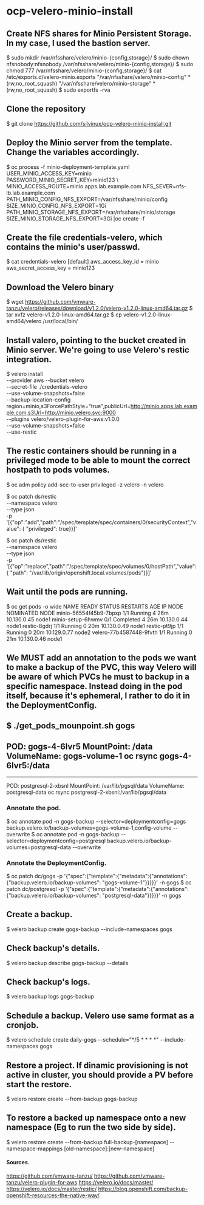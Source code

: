 # ocp-velero-minio-install
## Create NFS shares for Minio Persistent Storage. In my case, I used the bastion server.

$ sudo mkdir /var/nfsshare/velero/minio-{config,storage}/
$ sudo chown nfsnobody:nfsnobody /var/nfsshare/velero/minio-{config,storage}/
$ sudo chmod 777 /var/nfsshare/velero/minio-{config,storage}/
$ cat /etc/exports.d/velero-minio.exports
"/var/nfsshare/velero/minio-config" *(rw,no_root_squash)
"/var/nfsshare/velero/minio-storage" *(rw,no_root_squash)
$ sudo exportfs -rva

## Clone the repository
$ git clone https://github.com/silvinux/ocp-velero-minio-install.git

## Deploy the Minio server from the template. Change the variables accordingly.
$ oc process -f minio-deployment-template.yaml USER_MINIO_ACCESS_KEY=minio PASSWORD_MINIO_SECRET_KEY=minio123 \ 
MINIO_ACCESS_ROUTE=minio.apps.lab.example.com NFS_SEVER=nfs-lb.lab.example.com \
PATH_MINIO_CONFIG_NFS_EXPORT=/var/nfsshare/minio/config SIZE_MINIO_CONFIG_NFS_EXPORT=1Gi \
PATH_MINIO_STORAGE_NFS_EXPORT=/var/nfsshare/minio/storage SIZE_MINIO_STORAGE_NFS_EXPORT=3Gi |oc create -f 


## Create the file credentials-velero, which contains the minio's user/passwd.
$ cat credentials-velero
[default]
aws_access_key_id = minio
aws_secret_access_key = minio123

## Download the Velero binary
$ wget https://github.com/vmware-tanzu/velero/releases/download/v1.2.0/velero-v1.2.0-linux-amd64.tar.gz
$ tar xvfz velero-v1.2.0-linux-amd64.tar.gz
$ cp velero-v1.2.0-linux-amd64/velero /usr/local/bin/

## Install valero, pointing to the bucket created in Minio server. We're going to use Velero's restic integration.
$ velero install \
--provider aws --bucket velero \
--secret-file ./credentials-velero \
--use-volume-snapshots=false \
--backup-location-config region=minio,s3ForcePathStyle="true",publicUrl=http://minio.apps.lab.example.com,s3Url=http://minio.velero.svc:9000 \
--plugins velero/velero-plugin-for-aws:v1.0.0 \
--use-volume-snapshots=false \
--use-restic

## The restic containers should be running in a privileged mode to be able to mount the correct hostpath to pods volumes.

$ oc adm policy add-scc-to-user privileged -z velero -n velero

$ oc patch ds/restic \
  --namespace velero \
  --type json \
  -p '[{"op":"add","path":"/spec/template/spec/containers/0/securityContext","value": { "privileged": true}}]'

$ oc patch ds/restic \
  --namespace velero \
  --type json \
  -p '[{"op":"replace","path":"/spec/template/spec/volumes/0/hostPath","value": { "path": "/var/lib/origin/openshift.local.volumes/pods"}}]'

## Wait until the pods are running.
$ oc get pods -o wide
NAME                      READY     STATUS      RESTARTS   AGE       IP            NODE      NOMINATED NODE
minio-56554f45b9-7bpxp    1/1       Running     4          26m       10.130.0.45   node1     <none>
minio-setup-6hwmv         0/1       Completed   4          26m       10.130.0.44   node1     <none>
restic-8gdrj              1/1       Running     0          20m       10.130.0.49   node1     <none>
restic-pt9jp              1/1       Running     0          20m       10.129.0.77   node2     <none>
velero-77b4587448-9fvth   1/1       Running     0          21m       10.130.0.46   node1     <none>

## We MUST add an annotation to the pods we want to make a backup of the PVC, this way Velero will be aware of which PVCs he must to backup in a specific namespace. Instead doing in the pod itself, because it's ephemeral, I rather to do it in the DeploymentConfig.

$ ./get_pods_mounpoint.sh gogs
-------------------------------
POD: gogs-4-6lvr5
MountPoint: /data
VolumeName: gogs-volume-1
oc rsync gogs-4-6lvr5:/data
-------------------------------
-------------------------------
POD: postgresql-2-xbsnl
MountPoint: /var/lib/pgsql/data
VolumeName: postgresql-data
oc rsync postgresql-2-xbsnl:/var/lib/pgsql/data

### Annotate the pod. 
$ oc annotate pod -n gogs-backup --selector=deploymentconfig=gogs backup.velero.io/backup-volumes=gogs-volume-1,config-volume --overwrite
$ oc annotate pod -n gogs-backup --selector=deploymentconfig=postgresql backup.velero.io/backup-volumes=postgresql-data --overwrite

### Annotate the DeploymentConfig. 
$ oc patch dc/gogs -p '{"spec":{"template":{"metadata":{"annotations":{"backup.velero.io/backup-volumes": "gogs-volume-1"}}}}}'  -n gogs
$ oc patch dc/postgresql -p '{"spec":{"template":{"metadata":{"annotations":{"backup.velero.io/backup-volumes": "postgresql-data"}}}}}'  -n gogs


## Create a backup.
$ velero backup create gogs-backup --include-namespaces gogs

## Check backup's details.
$ velero backup describe gogs-backup --details

## Check backup's logs.
$ velero backup logs gogs-backup

## Schedule a backup. Velero use same format as a cronjob.
$ velero schedule create daily-gogs --schedule="*/5 * * * *" --include-namespaces gogs

## Restore a project. If dinamic provisioning is not active in cluster, you should provide a PV before start the restore.
$ velero restore create --from-backup gogs-backup

## To restore a backed up namespace onto a new namespace (Eg to run the two side by side).
$ velero restore create --from-backup full-backup-[namespace] --namespace-mappings [old-namespace]:[new-namespace]

#### Sources.
https://github.com/vmware-tanzu/
https://github.com/vmware-tanzu/velero-plugin-for-aws
https://velero.io/docs/master/
https://velero.io/docs/master/restic/
https://blog.openshift.com/backup-openshift-resources-the-native-way/
